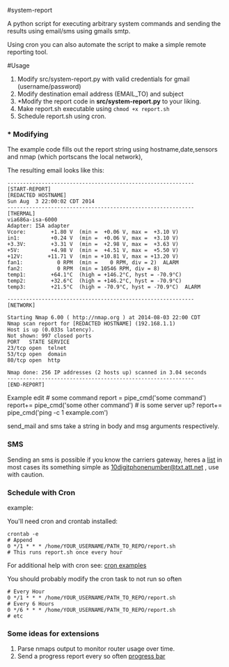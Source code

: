 #system-report

A python script for executing arbitrary system commands and sending the results using email/sms using gmails smtp.

Using cron you can also automate the script to make a simple remote reporting tool.

#Usage

1. Modify src/system-report.py with valid credentials for gmail (username/password)
2. Modify destination email address (EMAIL_TO) and subject
3. *Modify the report code in __src/system-report.py__ to your liking.
4. Make report.sh executable using <code>chmod +x report.sh</code>
5. Schedule report.sh using cron.

### * Modifying
The example code fills out the report string using hostname,date,sensors and nmap (which portscans the local network),

The resulting email looks like this:

	------------------------------------------------------------
	[START-REPORT]
	[REDACTED HOSTNAME]
	Sun Aug  3 22:00:02 CDT 2014
	------------------------------------------------------------
	[THERMAL]
	via686a-isa-6000
	Adapter: ISA adapter
	Vcore:        +1.80 V  (min =  +0.06 V, max =  +3.10 V)
	in1:          +0.24 V  (min =  +0.06 V, max =  +3.10 V)
	+3.3V:        +3.31 V  (min =  +2.98 V, max =  +3.63 V)
	+5V:          +4.98 V  (min =  +4.51 V, max =  +5.50 V)
	+12V:        +11.71 V  (min = +10.81 V, max = +13.20 V)
	fan1:           0 RPM  (min =    0 RPM, div = 2)  ALARM
	fan2:           0 RPM  (min = 10546 RPM, div = 8)
	temp1:        +64.1°C  (high = +146.2°C, hyst = -70.9°C)
	temp2:        +32.6°C  (high = +146.2°C, hyst = -70.9°C)
	temp3:        +21.5°C  (high = -70.9°C, hyst = -70.9°C)  ALARM

	------------------------------------------------------------
	[NETWORK]

	Starting Nmap 6.00 ( http://nmap.org ) at 2014-08-03 22:00 CDT
	Nmap scan report for [REDACTED HOSTNAME] (192.168.1.1)
	Host is up (0.033s latency).
	Not shown: 997 closed ports
	PORT   STATE SERVICE
	23/tcp open  telnet
	53/tcp open  domain
	80/tcp open  http

	Nmap done: 256 IP addresses (2 hosts up) scanned in 3.04 seconds
	------------------------------------------------------------
	[END-REPORT]

Example edit
	# some command
	report = pipe_cmd('some command')
	report+= pipe_cmd('some other command')
	# is some server up?
	report+= pipe_cmd('ping -c 1 example.com')
	
send_mail and sms take a string in body and msg arguments respectively. 



### SMS

Sending an sms is possible if you know the carriers gateway, heres a [list](http://www.emailtextmessages.com/) in most cases its something simple as 10digitphonenumber@txt.att.net , use with caution.

### Schedule  with Cron

example:

You'll need cron and crontab installed:

    crontab -e
    # Append
    0 */1 * * * /home/YOUR_USERNAME/PATH_TO_REPO/report.sh
    # This runs report.sh once every hour
    
For additional help with cron see: [cron examples](http://www.thegeekstuff.com/2011/07/cron-every-5-minutes/)

You should probably modify the cron task to not run so often

    # Every Hour
    0 */1 * * * /home/YOUR_USERNAME/PATH_TO_REPO/report.sh
    # Every 6 Hours
    0 */6 * * * /home/YOUR_USERNAME/PATH_TO_REPO/report.sh
    # etc 
    
### Some ideas for extensions

1. Parse nmaps output to monitor router usage over time.
2. Send a progress report every so often [progress bar](http://www.theiling.de/projects/bar.html)
